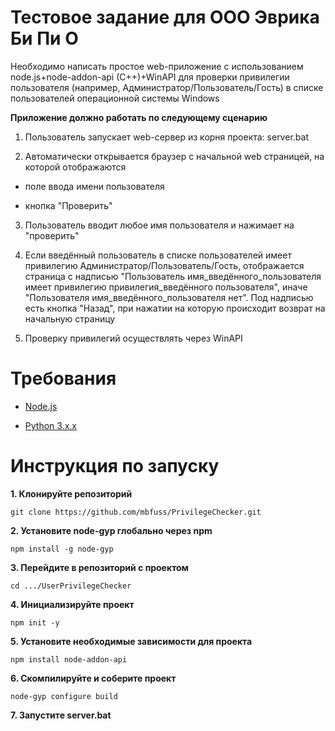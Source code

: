 # Тестовое задание для ООО Эврика Би Пи О

Необходимо написать простое web-приложение с использованием node.js+node-addon-api (C++)+WinAPI для проверки привилегии пользователя (например, Администратор/Пользователь/Гость) в списке пользователей операционной системы Windows

**Приложение должно работать по следующему сценарию**
 
1. Пользователь запускает web-сервер из корня проекта:
server.bat

3. Автоматически открывается браузер с начальной web страницей, на которой отображаются
   
- поле ввода имени пользователя
  
- кнопка "Проверить"
  
3. Пользователь вводит любое имя пользователя и нажимает на "проверить"
   
5. Если введённый пользователь в списке пользователей имеет привилегию Администратор/Пользователь/Гость, отображается страница с надписью "Пользователь имя_введённого_пользователя имеет привилегию привилегия_введённого пользователя", иначе "Пользователя имя_введённого_пользователя нет". Под надписью есть кнопка "Назад", при нажатии на которую происходит возврат на начальную страницу
   
7. Проверку привилегий осуществлять через WinAPI
 
# Требования

- [Node.js](https://nodejs.org/en/)

- [Python 3.x.x](https://www.python.org)

# Инструкция по запуску

**1. Клонируйте репозиторий**
   
```
git clone https://github.com/mbfuss/PrivilegeChecker.git
```

**2. Установите node-gyp глобально через npm**

```
npm install -g node-gyp
```

**3. Перейдите в репозиторий с проектом**
   
```
cd .../UserPrivilegeChecker
```

**4. Инициализируйте проект**

```
npm init -y
```

**5. Установите необходимые зависимости для проекта**

```
npm install node-addon-api
```

**6. Скомпилируйте и соберите проект**

```
node-gyp configure build
```

**7. Запустите server.bat**



